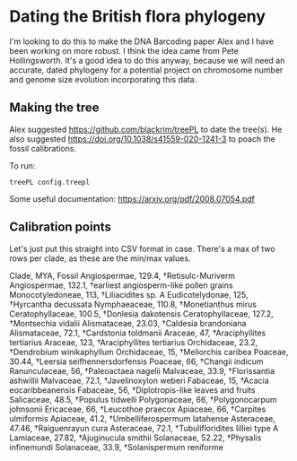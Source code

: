 # Dating the British flora phylogeny

I'm looking to do this to make the DNA Barcoding paper Alex and I have been working on more robust. I think the idea came from Pete Hollingsworth. It's a good idea to do this anyway, because we will need an accurate, dated phylogeny for a potential project on chromosome number and genome size evolution incorporating this data.

## Making the tree

Alex suggested https://github.com/blackrim/treePL to date the tree(s). He also suggested https://doi.org/10.1038/s41559-020-1241-3 to poach the fossil calibrations. 

To run:

`treePL config.treepl`

Some useful documentation: https://arxiv.org/pdf/2008.07054.pdf

## Calibration points

Let's just put this straight into CSV format in case. There's a max of two rows per clade, as these are the min/max values.

Clade, MYA, Fossil
Angiospermae, 129.4, †Retisulc-Muriverm
Angiospermae, 132.1, †earliest angiosperm-like pollen grains
Monocotyledoneae, 113, †Liliacidites sp. A
Eudicotelydonae, 125, †Hyrcantha decussata
Nymphaeaceae, 110.8, †Monetianthus mirus
Ceratophyllaceae, 100.5, †Donlesia dakotensis
Ceratophyllaceae, 127.2, †Montsechia vidalii
Alismataceae, 23.03, †Caldesia brandoniana
Alismataceae, 72.1, †Cardstonia toldmanii
Araceae, 47, †Araciphyllites tertiarius
Araceae, 123, †Araciphyllites tertiarius
Orchidaceae, 23.2, †Dendrobium winikaphyllum
Orchidaceae, 15, †Meliorchis caribea
Poaceae, 30.44, †Leersia seifhennersdorfensis
Poaceae, 66, †Changii indicum
Ranunculaceae, 56, †Paleoactaea nagelii
Malvaceae, 33.9, †Florissantia ashwillii
Malvaceae, 72.1, †Javelinoxylon weberi
Fabaceae, 15, †Acacia eocaribbeanensis
Fabaceae, 56, †Diplotropis-like leaves and fruits
Salicaceae, 48.5, †Populus tidwelli
Polygonaceae, 66, †Polygonocarpum johnsonii
Ericaceae, 66, †Leucothoe praecox
Apiaceae, 66, †Carpites ulmiformis
Apiaceae, 41.2, †Umbelliferospermum latahense
Asteraceae, 47.46, †Raiguenrayun cura
Asteraceae, 72.1, †Tubulifloridites lilliei type A
Lamiaceae, 27.82, †Ajuginucula smithii
Solanaceae, 52.22, †Physalis infinemundi
Solanaceae, 33.9, †Solanispermum reniforme